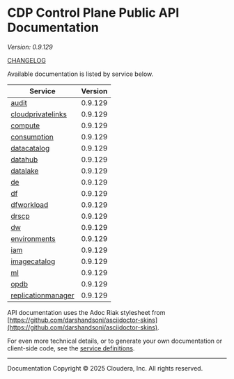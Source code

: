# CDP Control Plane Public API Documentation

*Version: 0.9.129*

[CHANGELOG](CHANGELOG.md)

Available documentation is listed by service below.

| Service | Version |
| --- | --- |
| [audit](./audit/index.html) | 0.9.129 |
| [cloudprivatelinks](./cloudprivatelinks/index.html) | 0.9.129 |
| [compute](./compute/index.html) | 0.9.129 |
| [consumption](./consumption/index.html) | 0.9.129 |
| [datacatalog](./datacatalog/index.html) | 0.9.129 |
| [datahub](./datahub/index.html) | 0.9.129 |
| [datalake](./datalake/index.html) | 0.9.129 |
| [de](./de/index.html) | 0.9.129 |
| [df](./df/index.html) | 0.9.129 |
| [dfworkload](./dfworkload/index.html) | 0.9.129 |
| [drscp](./drscp/index.html) | 0.9.129 |
| [dw](./dw/index.html) | 0.9.129 |
| [environments](./environments/index.html) | 0.9.129 |
| [iam](./iam/index.html) | 0.9.129 |
| [imagecatalog](./imagecatalog/index.html) | 0.9.129 |
| [ml](./ml/index.html) | 0.9.129 |
| [opdb](./opdb/index.html) | 0.9.129 |
| [replicationmanager](./replicationmanager/index.html) | 0.9.129 |

API documentation uses the Adoc Riak stylesheet from
[https://github.com/darshandsoni/asciidoctor-skins](https://github.com/darshandsoni/asciidoctor-skins).

For even more technical details, or to generate your own documentation or client-side code, see the
[service definitions](swagger/).

----

Documentation Copyright © 2025 Cloudera, Inc. All rights reserved.

